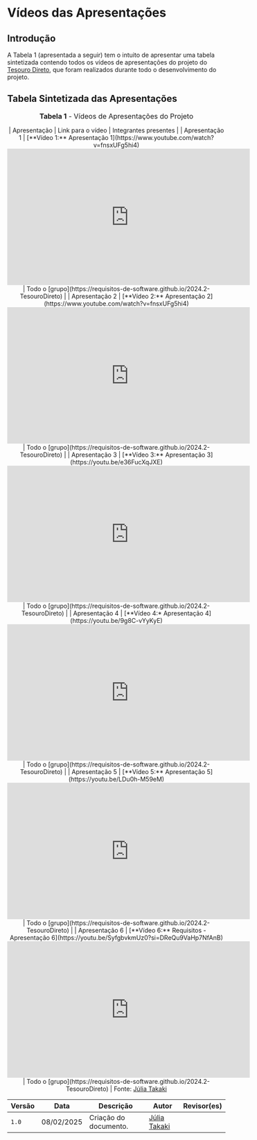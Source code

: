 # Vídeos das Apresentações

## Introdução

A Tabela 1 (apresentada a seguir) tem o intuito de apresentar uma tabela sintetizada contendo todos os vídeos de apresentações do projeto do [Tesouro Direto](https://requisitos-de-software.github.io/2024.2-TesouroDireto), que foram realizados durante todo o desenvolvimento do projeto.

## Tabela Sintetizada das Apresentações

<font size="3"><p style="text-align: center"><b>Tabela 1</b> - Vídeos de Apresentações do Projeto</p></font>
<center>
| Apresentação | Link para o vídeo | Integrantes presentes |
| Apresentação 1 | [**Vídeo 1:** Apresentação 1](https://www.youtube.com/watch?v=fnsxUFg5hi4)
<iframe width="560" height="315" src="https://www.youtube.com/embed/fnsxUFg5hi4" title="YouTube video player" frameborder="0" allow="accelerometer; autoplay; clipboard-write; encrypted-media; gyroscope; picture-in-picture" allowfullscreen></iframe> | Todo o [grupo](https://requisitos-de-software.github.io/2024.2-TesouroDireto) |
| Apresentação 2 | [**Vídeo 2:** Apresentação 2](https://www.youtube.com/watch?v=fnsxUFg5hi4)
<iframe width="560" height="315" src="https://www.youtube.com/embed/UTSWB6CK7_w?si=py4w-IqLBpins6QX" title="YouTube video player" frameborder="0" allow="accelerometer; autoplay; clipboard-write; encrypted-media; gyroscope; picture-in-picture; web-share" referrerpolicy="strict-origin-when-cross-origin" allowfullscreen></iframe> | Todo o [grupo](https://requisitos-de-software.github.io/2024.2-TesouroDireto) |
| Apresentação 3 | [**Vídeo 3:** Apresentação 3](https://youtu.be/e36FucXqJXE)
<iframe width="560" height="315" src="https://www.youtube.com/embed/e36FucXqJXE" title="YouTube video player" frameborder="0" allow="accelerometer; autoplay; clipboard-write; encrypted-media; gyroscope; picture-in-picture; web-share" referrerpolicy="strict-origin-when-cross-origin" allowfullscreen></iframe> | Todo o [grupo](https://requisitos-de-software.github.io/2024.2-TesouroDireto) |
| Apresentação 4 | [**Vídeo 4:* Apresentação 4](https://youtu.be/9g8C-vYyKyE)
<iframe width="560" height="315" src="https://www.youtube.com/embed/9g8C-vYyKyE?si=4EblRUtDleouul9R" title="YouTube video player" frameborder="0" allow="accelerometer; autoplay; clipboard-write; encrypted-media; gyroscope; picture-in-picture; web-share" referrerpolicy="strict-origin-when-cross-origin" allowfullscreen></iframe> | Todo o [grupo](https://requisitos-de-software.github.io/2024.2-TesouroDireto) |
| Apresentação 5 | [**Vídeo 5:** Apresentação 5](https://youtu.be/LDu0h-M59eM)
<iframe width="560" height="315" src="https://www.youtube.com/embed/LDu0h-M59eM" title="YouTube video player" frameborder="0" allow="accelerometer; autoplay; clipboard-write; encrypted-media; gyroscope; picture-in-picture; web-share" referrerpolicy="strict-origin-when-cross-origin" allowfullscreen></iframe> | Todo o [grupo](https://requisitos-de-software.github.io/2024.2-TesouroDireto) |
| Apresentação 6 | [**Vídeo 6:** Requisitos - Apresentação 6](https://youtu.be/SyfgbvkmUz0?si=DReQu9VaHp7NfAnB)
<iframe width="560" height="315" src="https://www.youtube.com/embed/SyfgbvkmUz0?si=UEqnM6ms_bTXL_dY" title="YouTube video player" frameborder="0" allow="accelerometer; autoplay; clipboard-write; encrypted-media; gyroscope; picture-in-picture; web-share" referrerpolicy="strict-origin-when-cross-origin" allowfullscreen></iframe> | Todo o [grupo](https://requisitos-de-software.github.io/2024.2-TesouroDireto) |
<font>Fonte: <a href='https://github.com/juliatakaki'>Júlia Takaki</a></font>
</center>

| Versão | Data | Descrição | Autor | Revisor(es) |
| ------ | ---- | --------- | ----- | ----------- |
| `1.0`  | 08/02/2025 | Criação do documento. | [Júlia Takaki](https://github.com/juliatakaki)|